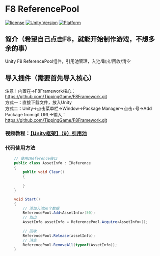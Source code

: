 # F8 ReferencePool

[![license](http://img.shields.io/badge/license-MIT-green.svg)](https://opensource.org/licenses/MIT) 
[![Unity Version](https://img.shields.io/badge/unity-2021|2022|2023|6000-blue)](https://unity.com) 
[![Platform](https://img.shields.io/badge/platform-Win%20%7C%20Android%20%7C%20iOS%20%7C%20Mac%20%7C%20Linux%20%7C%20WebGL-orange)]() 

## 简介（希望自己点击F8，就能开始制作游戏，不想多余的事）
Unity F8 ReferencePool组件，引用池管理，入池/取出/回收/清空  

## 导入插件（需要首先导入核心）
注意！内置在->F8Framework核心：https://github.com/TippingGame/F8Framework.git  
方式一：直接下载文件，放入Unity  
方式二：Unity->点击菜单栏->Window->Package Manager->点击+号->Add Package from git URL->输入：https://github.com/TippingGame/F8Framework.git  

### 视频教程：[【Unity框架】（9）引用池](https://www.bilibili.com/video/BV1tFDwYJECv)

### 代码使用方法
```C#
    // 使用IReference接口
    public class AssetInfo : IReference
    {
        public void Clear()
        {
            
        }
    }

    void Start()
    {
        // 添加入池50个数据
        ReferencePool.Add<AssetInfo>(50);
        // 取出
        AssetInfo assetInfo = ReferencePool.Acquire<AssetInfo>();
        
        // 回收
        ReferencePool.Release(assetInfo);
        // 清空
        ReferencePool.RemoveAll(typeof(AssetInfo));
    }
```


